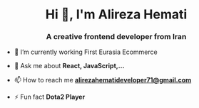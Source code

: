 <h1 align="center">Hi 👋, I'm Alireza Hemati</h1>
<h3 align="center">A creative frontend developer from Iran</h3>

- 🔭 I’m currently working First Eurasia Ecommerce

- 💬 Ask me about **React, JavaScript,…**

- 📫 How to reach me **alirezahematideveloper71@gmail.com**

- ⚡ Fun fact **Dota2 Player**
